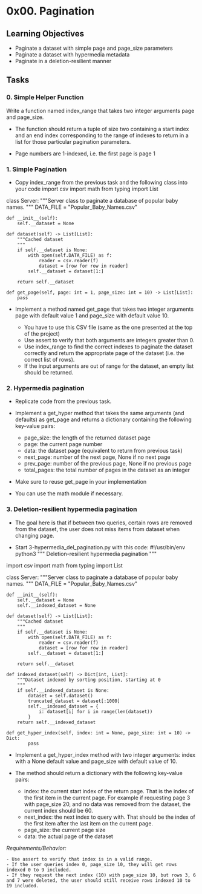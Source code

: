 # 0x00. Pagination

## Learning Objectives
- Paginate a dataset with simple page and page_size parameters
- Paginate a dataset with hypermedia metadata
- Paginate in a deletion-resilient manner

## Tasks

### 0. Simple Helper Function

Write a function named index_range that takes two integer arguments page and page_size.

- The function should return a tuple of size two containing a start index and an end index corresponding to the range of indexes to return in a list for those particular pagination parameters.

- Page numbers are 1-indexed, i.e. the first page is page 1

### 1. Simple Pagination

- Copy index_range from the previous task and the following class into your code
import csv
import math
from typing import List


class Server:
    """Server class to paginate a database of popular baby names.
    """
    DATA_FILE = "Popular_Baby_Names.csv"

    def __init__(self):
        self.__dataset = None

    def dataset(self) -> List[List]:
        """Cached dataset
        """
        if self.__dataset is None:
            with open(self.DATA_FILE) as f:
                reader = csv.reader(f)
                dataset = [row for row in reader]
            self.__dataset = dataset[1:]

        return self.__dataset

    def get_page(self, page: int = 1, page_size: int = 10) -> List[List]:
        pass
- Implement a method named get_page that takes two integer arguments page with default value 1 and page_size with default value 10.

	- You have to use this CSV file (same as the one presented at the top of the project)
	- Use assert to verify that both arguments are integers greater than 0.
	- Use index_range to find the correct indexes to paginate the dataset correctly and return the appropriate page of the dataset (i.e. the correct list of rows).
	- If the input arguments are out of range for the dataset, an empty list should be returned.

### 2. Hypermedia pagination

- Replicate code from the previous task.

- Implement a get_hyper method that takes the same arguments (and defaults) as get_page and returns a dictionary containing the following key-value pairs:

	- page_size: the length of the returned dataset page
	- page: the current page number
	- data: the dataset page (equivalent to return from previous task)
	- next_page: number of the next page, None if no next page
	- prev_page: number of the previous page, None if no previous page
	- total_pages: the total number of pages in the dataset as an integer

- Make sure to reuse get_page in your implementation
- You can use the math module if necessary.

### 3. Deletion-resilient hypermedia pagination

- The goal here is that if between two queries, certain rows are removed from the dataset, the user does not miss items from dataset when changing page.

- Start 3-hypermedia_del_pagination.py with this code:
#!/usr/bin/env python3
"""
Deletion-resilient hypermedia pagination
"""

import csv
import math
from typing import List


class Server:
    """Server class to paginate a database of popular baby names.
    """
    DATA_FILE = "Popular_Baby_Names.csv"

    def __init__(self):
        self.__dataset = None
        self.__indexed_dataset = None

    def dataset(self) -> List[List]:
        """Cached dataset
        """
        if self.__dataset is None:
            with open(self.DATA_FILE) as f:
                reader = csv.reader(f)
                dataset = [row for row in reader]
            self.__dataset = dataset[1:]

        return self.__dataset

    def indexed_dataset(self) -> Dict[int, List]:
        """Dataset indexed by sorting position, starting at 0
        """
        if self.__indexed_dataset is None:
            dataset = self.dataset()
            truncated_dataset = dataset[:1000]
            self.__indexed_dataset = {
                i: dataset[i] for i in range(len(dataset))
            }
        return self.__indexed_dataset

    def get_hyper_index(self, index: int = None, page_size: int = 10) -> Dict:
            pass

- Implement a get_hyper_index method with two integer arguments: index with a None default value and page_size with default value of 10.

- The method should return a dictionary with the following key-value pairs:
	- index: the current start index of the return page. That is the index of the first item in the current page. For example if requesting page 3 with page_size 20, and no data was removed from the dataset, the current index should be 60.
	- next_index: the next index to query with. That should be the index of the first item after the last item on the current page.
	- page_size: the current page size
	- data: the actual page of the dataset

*Requirements/Behavior:*

	- Use assert to verify that index is in a valid range.
	- If the user queries index 0, page_size 10, they will get rows indexed 0 to 9 included.
	- If they request the next index (10) with page_size 10, but rows 3, 6 and 7 were deleted, the user should still receive rows indexed 10 to 19 included.
